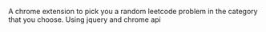 A chrome extension to pick you a random leetcode problem in the category that you choose.
Using jquery and chrome api